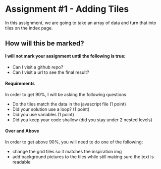 # Assignment #1 - Adding Tiles

In this assignment, we are going to take an array of data and turn that into tiles on the index page.

## How will this be marked?

#### I will not mark your assignment until the following is true:
- Can I visit a github repo?
- Can I visit a url to see the final result?

#### Requirements
In order to get 90%, I will be asking the following questions
- Do the tiles match the data in the javascript file (1 point)
- Did your solution use a loop? (1 point)
- Did you use variables (1 point)
- Did you keep your code shallow (did you stay under 2 nested levels)

#### Over and Above
In order to get above 90%, you will need to do one of the following:
- change the grid tiles so it matches the inspiration img
- add background pictures to the tiles while still making sure the text is readable


